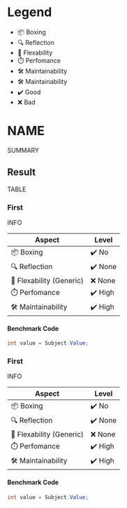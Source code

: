 ﻿# Legend

 - 📦 Boxing
 - 🔍 Reflection
 - 🤸 Flexability
 - ⏱️ Perfomance
 - 🛠️ Maintainability
 - 🛠️ Maintainability
 - ✔️ Good
 - ❌ Bad

# NAME

SUMMARY

## Result

TABLE

### First

INFO

| Aspect                   |Level   |
| ------------------------ |------- |
| 📦 Boxing                |✔️ No |
| 🔍 Reflection            |✔️ None |
| 🤸 Flexability (Generic) |❌ None  |
| ⏱️ Perfomance            |✔️ High  |
| 🛠️ Maintainability       |✔️ High  |

#### Benchmark Code

```csharp
int value = Subject.Value;
```

### First

INFO

| Aspect                   |Level   |
| ------------------------ |------- |
| 📦 Boxing                |✔️ No |
| 🔍 Reflection            |✔️ None |
| 🤸 Flexability (Generic) |❌ None  |
| ⏱️ Perfomance            |✔️ High  |
| 🛠️ Maintainability       |✔️ High  |

#### Benchmark Code

```csharp
int value = Subject.Value;
```
